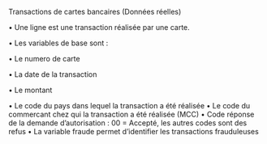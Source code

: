 Transactions de cartes bancaires (Données réelles)

• Une ligne est une transaction réalisée par une carte.

• Les variables de base sont :

• Le numero de carte

• La date de la transaction

• Le montant

• Le code du pays dans lequel la transaction a été réalisée
• Le code du commercant chez qui la transaction a été réalisée (MCC)
• Code réponse de la demande d’autorisation : 00 = Accepté, les autres codes sont des refus
• La variable fraude permet d’identifier les transactions frauduleuses
